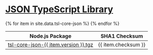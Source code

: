 <h1><a class="site-title" href="/tsl-core-json/">JSON TypeScript Library</a></h1>
<table>
    <thead>
        <tr>
            <th>Node.js Package</th>
            <th>SHA1 Checksum</th>
        </tr>
    </thead>
    <tbody>{% for item in site.data.tsl-core-json %}
        <tr>
            <td>
                <a href="https://typescriptlibs.org/npm/tsl-core-json/tsl-core-json-{{ item.version }}.tgz">tsl-core-json-{{ item.version }}.tgz</a>
            </td>
            <td>
                {{ item.checksum }}
            </td>
        </tr>
    {% endfor %}</tbody>
</table>
